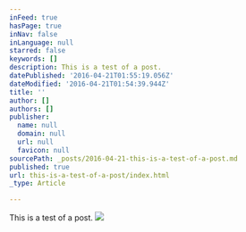 ```yaml
---
inFeed: true
hasPage: true
inNav: false
inLanguage: null
starred: false
keywords: []
description: This is a test of a post.
datePublished: '2016-04-21T01:55:19.056Z'
dateModified: '2016-04-21T01:54:39.944Z'
title: ''
author: []
authors: []
publisher:
  name: null
  domain: null
  url: null
  favicon: null
sourcePath: _posts/2016-04-21-this-is-a-test-of-a-post.md
published: true
url: this-is-a-test-of-a-post/index.html
_type: Article

---
```

This is a test of a post.
![](https://the-grid-user-content.s3-us-west-2.amazonaws.com/f63cfce5-8ac6-4dfc-b350-bb7b3bc06e80.jpg)
